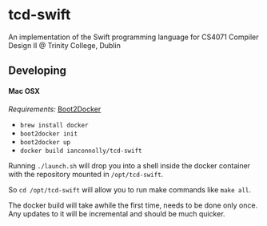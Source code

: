 tcd-swift
=========

An implementation of the Swift programming language for CS4071 Compiler Design II @ Trinity College, Dublin

## Developing

#### Mac OSX

_Requirements:_ [Boot2Docker](https://github.com/boot2docker/boot2docker)

* ```brew install docker```
* ```boot2docker init```
* ```boot2docker up```
* ```docker build ianconnolly/tcd-swift```

Running ```./launch.sh``` will drop you into a shell inside the docker
container with the repository mounted in ```/opt/tcd-swift```.


So  ```cd /opt/tcd-swift``` will allow you to run make commands like ```make all```.

The docker build will take awhile the first time, needs to be done only once.
Any updates to it will be incremental and should be much quicker.
